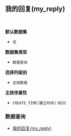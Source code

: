 ## 我的回复(my_reply) <!-- {docsify-ignore-all} -->



<br>
<p class="panel-title"><b>默认数据集</b></p>

* `否`

<p class="panel-title"><b>数据集类型</b></p>

* `数据查询`

<p class="panel-title"><b>选择列级别</b></p>

* `全部数据`


<p class="panel-title"><b>主排序属性</b></p>

* `CREATE_TIME(建立时间)` `DESC`



### 数据查询
  * [我的回复(my_reply)](module/Team/discuss_reply/query/my_reply)
